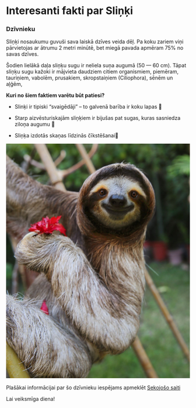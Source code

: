 # Interesanti fakti par Sliņķi
### Dzīvnieku

Sliņķi nosaukumu guvuši sava laiskā dzīves veida dēļ. Pa koku zariem viņi pārvietojas ar ātrumu 2 metri minūtē, bet miegā pavada apmēram 75% no savas dzīves. 

Šodien lielākā daļa sliņķu sugu ir neliela suņa augumā (50 — 60 cm). Tāpat sliņķu sugu kažoki ir mājvieta daudziem citiem organismiem, piemēram, tauriņiem, vabolēm, prusakiem, skropstaiņiem (Ciliophora), sēnēm un aļģēm, 

**Kuri no šiem faktiem varētu būt patiesi?**

* Slinķi ir tipiski “svaigēdāji” – to galvenā barība ir koku lapas :seedling:

* Starp aizvēsturiskajām sliņķiem ir bijušas pat sugas, kuras sasniedza ziloņa augumu :elephant:

* Sliņķa izdotās skaņas līdzinās čīkstēšanai:door:

![This is an image](img/happy-rescued-sloth-royalty-free-image-1600692063.jpg)

Plašākai informācijai par šo dzīvnieku iespējams apmeklēt [Sekojošo saiti](https://izklaide.tv3.lv/dzivesstils/dzivnieki/video-ka-izklausas-slinkakais-dzivnieks-pasaule/)

Lai veiksmīga diena!
